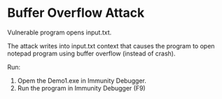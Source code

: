 # Buffer Overflow Attack

Vulnerable program opens input.txt.

The attack writes into input.txt context that causes the program to open notepad program using buffer overflow (instead of crash).

Run:

1. Opem the Demo1.exe in Immunity Debugger.
2. Run the program in Immunity Debugger (F9)

